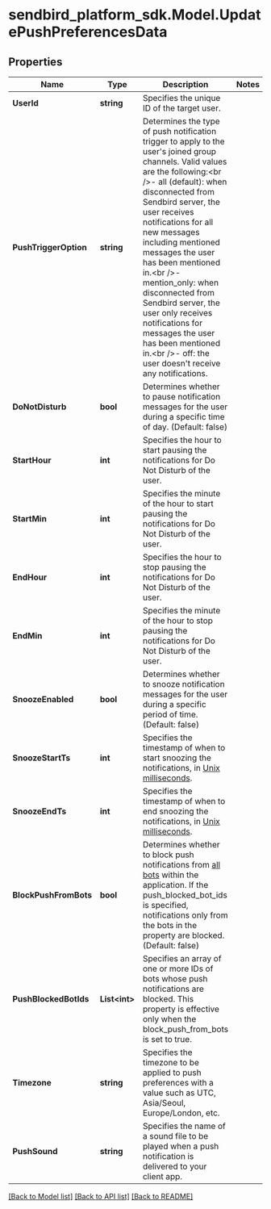 
# sendbird_platform_sdk.Model.UpdatePushPreferencesData

## Properties

Name | Type | Description | Notes
------------ | ------------- | ------------- | -------------
**UserId** | **string** | Specifies the unique ID of the target user. | 
**PushTriggerOption** | **string** | Determines the type of push notification trigger to apply to the user&#39;s joined group channels. Valid values are the following:&lt;br /&gt;- all (default): when disconnected from Sendbird server, the user receives notifications for all new messages including mentioned messages the user has been mentioned in.&lt;br /&gt;- mention_only: when disconnected from Sendbird server, the user only receives notifications for messages the user has been mentioned in.&lt;br /&gt;- off: the user doesn&#39;t receive any notifications. | 
**DoNotDisturb** | **bool** | Determines whether to pause notification messages for the user during a specific time of day. (Default: false) | 
**StartHour** | **int** | Specifies the hour to start pausing the notifications for Do Not Disturb of the user. | 
**StartMin** | **int** | Specifies the minute of the hour to start pausing the notifications for Do Not Disturb of the user. | 
**EndHour** | **int** | Specifies the hour to stop pausing the notifications for Do Not Disturb of the user. | 
**EndMin** | **int** | Specifies the minute of the hour to stop pausing the notifications for Do Not Disturb of the user. | 
**SnoozeEnabled** | **bool** | Determines whether to snooze notification messages for the user during a specific period of time. (Default: false) | 
**SnoozeStartTs** | **int** | Specifies the timestamp of when to start snoozing the notifications, in [Unix milliseconds](/docs/chat/v3/platform-api/guides/miscellaneous#2-timestamps). | 
**SnoozeEndTs** | **int** | Specifies the timestamp of when to end snoozing the notifications, in [Unix milliseconds](/docs/chat/v3/platform-api/guides/miscellaneous#2-timestamps). | 
**BlockPushFromBots** | **bool** | Determines whether to block push notifications from [all bots](/docs/chat/v3/platform-api/guides/bot-interface#2-list-bots) within the application. If the push_blocked_bot_ids is specified, notifications only from the bots in the property are blocked. (Default: false) | 
**PushBlockedBotIds** | **List&lt;int&gt;** | Specifies an array of one or more IDs of bots whose push notifications are blocked. This property is effective only when the block_push_from_bots is set to true. | 
**Timezone** | **string** | Specifies the timezone to be applied to push preferences with a value such as UTC, Asia/Seoul, Europe/London, etc. | 
**PushSound** | **string** | Specifies the name of a sound file to be played when a push notification is delivered to your client app. | 

[[Back to Model list]](../README.md#documentation-for-models)
[[Back to API list]](../README.md#documentation-for-api-endpoints)
[[Back to README]](../README.md)

